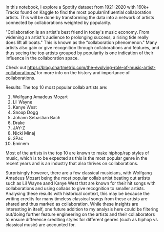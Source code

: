 In this notebook, I explore a Spotify dataset from 1921-2020 with 160k+ Tracks found on Kaggle to find the most popular/influential collaboration artists. This will be done by transforming the data into a network of artists connected by collaborations weighted by popularity.

"Collaboration is an artist's best friend in today's music economy. From widening an artist's audience to prolonging success, a rising tide really does lift all boats." This is known as the “collaboration phenomenon." Many artists also gain or give recognition through collaborations and features, and thus seeing the top artists grouped by popularity is one indication of their influence in the collaboration space.

Check out https://blog.chartmetric.com/the-evolving-role-of-music-artist-collaborations/ for more info on the history and importance of collaborations.

Results: The top 10 most popular collab artists are: 
1. Wolfgang Amadeus Mozart
2. Lil Wayne
3. Kanye West
4. Snoop Dogg
5. Johann Sebastian Bach
6. Drake
7. JAY-Z
8. Nicki Minaj
9. 2Pac
10. Eminem

Most of the artists in the top 10 are known to make hiphop/rap styles of music, which is to be expected as this is the most popular genre in the recent years and is an industry that also thrives on collaborations.

Surprisingly however, there are a few classical musicians, with Wolfgang Amadeus Mozart being the most popular collab artist beating out artists such as Lil Wayne aand Kanye West that are known for their hit songs with collaborations and using collabs to give recognition to smaller artists. Analysing these results with historical context, this may be because the writing credits for many timeless classical songs from these artists are shared and thus marked as collaboration. While these insights are interesting in itself, one future addition to my analysis here could be filtering out/doing further feature engineering on the artists and their collaborators to ensure difference crediting styles for different genres (such as hiphop vs classical music) are accounted for.
